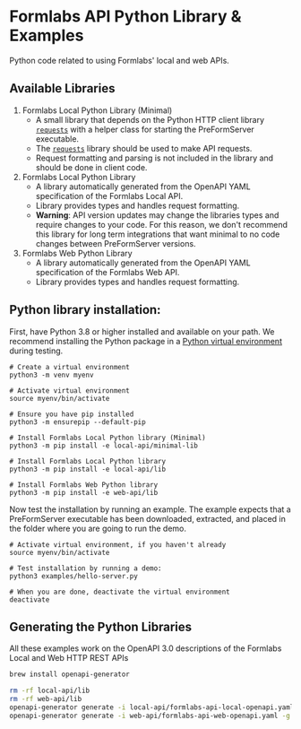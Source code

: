 # Formlabs API Python Library & Examples

Python code related to using Formlabs' local and web APIs.

## Available Libraries

1. Formlabs Local Python Library (Minimal)
    - A small library that depends on the Python HTTP client library [`requests`](https://pypi.org/project/requests/) with a helper class for starting the PreFormServer executable.
    - The [`requests`](https://pypi.org/project/requests/) library should be used to make API requests.
    - Request formatting and parsing is not included in the library and should be done in client code.
2. Formlabs Local Python Library
    - A library automatically generated from the OpenAPI YAML specification of the Formlabs Local API.
    - Library provides types and handles request formatting.
    - **Warning**: API version updates may change the libraries types and require changes to your code. For this reason, we don't recommend this library for long term integrations that want minimal to no code changes between PreFormServer versions.
3. Formlabs Web Python Library
    - A library automatically generated from the OpenAPI YAML specification of the Formlabs Web API.
    - Library provides types and handles request formatting.

## Python library installation:

First, have Python 3.8 or higher installed and available on your path.
We recommend installing the Python package in a [Python virtual environment](https://docs.python.org/3/library/venv.html) during testing.

```
# Create a virtual environment
python3 -m venv myenv

# Activate virtual environment
source myenv/bin/activate

# Ensure you have pip installed
python3 -m ensurepip --default-pip

# Install Formlabs Local Python library (Minimal)
python3 -m pip install -e local-api/minimal-lib

# Install Formlabs Local Python library
python3 -m pip install -e local-api/lib

# Install Formlabs Web Python library
python3 -m pip install -e web-api/lib
```

Now test the installation by running an example. The example expects that a PreFormServer executable has been downloaded, extracted, and placed in the folder where you are going to run the demo.

```
# Activate virtual environment, if you haven't already
source myenv/bin/activate

# Test installation by running a demo:
python3 examples/hello-server.py

# When you are done, deactivate the virtual environment
deactivate
```

## Generating the Python Libraries

All these examples work on the OpenAPI 3.0 descriptions of the Formlabs Local and Web HTTP REST APIs

```bash
brew install openapi-generator

rm -rf local-api/lib
rm -rf web-api/lib
openapi-generator generate -i local-api/formlabs-api-local-openapi.yaml -g python -o ./local-api/lib -c ./local-api/gen-config.yaml
openapi-generator generate -i web-api/formlabs-api-web-openapi.yaml -g python -o ./web-api/lib -c ./web-api/gen-config.yaml
```
